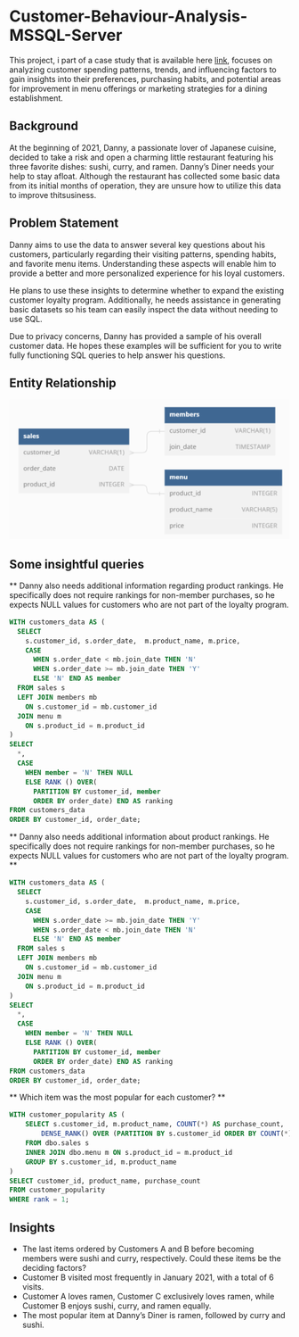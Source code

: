 # Customer-Behaviour-Analysis-MSSQL-Server


This project, i part of a case study that is available here [link](https://8weeksqlchallenge.com/case-study-1/), focuses on analyzing customer spending patterns, trends, and influencing factors to gain insights into their preferences, purchasing habits, and potential areas for improvement in menu offerings or marketing strategies for a dining establishment.

## Background
At the beginning of 2021, Danny, a passionate lover of Japanese cuisine, decided to take a risk and open a charming little restaurant featuring his three favorite dishes: sushi, curry, and ramen. Danny’s Diner needs your help to stay afloat. Although the restaurant has collected some basic data from its initial months of operation, they are unsure how to utilize this data to improve thitsusiness.

## Problem Statement
Danny aims to use the data to answer several key questions about his customers, particularly regarding their visiting patterns, spending habits, and favorite menu items. Understanding these aspects will enable him to provide a better and more personalized experience for his loyal customers.

He plans to use these insights to determine whether to expand the existing customer loyalty program. Additionally, he needs assistance in generating basic datasets so his team can easily inspect the data without needing to use SQL.

Due to privacy concerns, Danny has provided a sample of his overall customer data. He hopes these examples will be sufficient for you to write fully functioning SQL queries to help answer his questions.

## Entity Relationship
![image](https://github.com/frankie323/Data-Analysis-Portfolio/blob/main/Assets/Entity%20Relationship.png)

## Some insightful queries
** Danny also needs additional information regarding product rankings. He specifically does not require rankings for non-member purchases, so he expects NULL values for customers who are not part of the loyalty program.

```sql
WITH customers_data AS (
  SELECT 
    s.customer_id, s.order_date,  m.product_name, m.price,
    CASE
      WHEN s.order_date < mb.join_date THEN 'N'
      WHEN s.order_date >= mb.join_date THEN 'Y'
      ELSE 'N' END AS member
  FROM sales s
  LEFT JOIN members mb
    ON s.customer_id = mb.customer_id
  JOIN menu m
    ON s.product_id = m.product_id
)
SELECT 
  *, 
  CASE
    WHEN member = 'N' THEN NULL
    ELSE RANK () OVER(
      PARTITION BY customer_id, member
      ORDER BY order_date) END AS ranking
FROM customers_data
ORDER BY customer_id, order_date;
```
** Danny also needs additional information about product rankings. He specifically does not require rankings for non-member purchases, so he expects NULL values for customers who are not part of the loyalty program. **

```sql
WITH customers_data AS (
  SELECT 
    s.customer_id, s.order_date,  m.product_name, m.price,
    CASE
      WHEN s.order_date >= mb.join_date THEN 'Y'
      WHEN s.order_date < mb.join_date THEN 'N'
      ELSE 'N' END AS member
  FROM sales s
  LEFT JOIN members mb
    ON s.customer_id = mb.customer_id
  JOIN menu m
    ON s.product_id = m.product_id
)
SELECT 
  *, 
  CASE
    WHEN member = 'N' THEN NULL
    ELSE RANK () OVER(
      PARTITION BY customer_id, member
      ORDER BY order_date) END AS ranking
FROM customers_data
ORDER BY customer_id, order_date;
```
** Which item was the most popular for each customer? **

```sql
WITH customer_popularity AS (
    SELECT s.customer_id, m.product_name, COUNT(*) AS purchase_count,
        DENSE_RANK() OVER (PARTITION BY s.customer_id ORDER BY COUNT(*) DESC) AS rank
    FROM dbo.sales s
    INNER JOIN dbo.menu m ON s.product_id = m.product_id
    GROUP BY s.customer_id, m.product_name
)
SELECT customer_id, product_name, purchase_count
FROM customer_popularity
WHERE rank = 1;
```

## Insights

- The last items ordered by Customers A and B before becoming members were sushi and curry, respectively. Could these items be the deciding factors?
- Customer B visited most frequently in January 2021, with a total of 6 visits.
- Customer A loves ramen, Customer C exclusively loves ramen, while Customer B enjoys sushi, curry, and ramen equally.
- The most popular item at Danny’s Diner is ramen, followed by curry and sushi.

